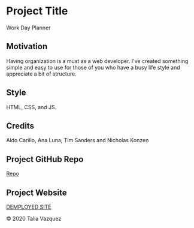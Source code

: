 # Project Title

Work Day Planner

## Motivation

Having organization is a must as a web developer. I've created something simple and easy to use for those of you who have a busy life style and appreciate a bit of structure.

## Style

HTML, CSS, and JS.

## Credits

Aldo Carillo, Ana Luna, Tim Sanders and Nicholas Konzen

## Project GitHub Repo

<a href="https://github.com/taliavazquez/Third-Party-APIs-Scheduler"><bold>Repo</bold></a>

## Project Website

<a href="https://taliavazquez.github.io/Third-Party-APIs-Scheduler/"><bold>DEMPLOYED SITE</bold></a>

© 2020 Talia Vazquez
